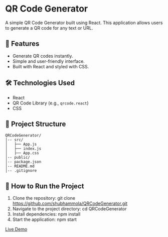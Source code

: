 # QR Code Generator

A simple QR Code Generator built using React. This application allows users to generate a QR code for any text or URL.

## 🚀 Features
- Generate QR codes instantly.
- Simple and user-friendly interface.
- Built with React and styled with CSS.

## 🛠️ Technologies Used
- React
- QR Code Library (e.g., `qrcode.react`)
- CSS

## 📂 Project Structure
```
QRCodeGenerator/
│-- src/
│   ├── App.js
│   ├── index.js
│   ├── App.css
│-- public/
│-- package.json
│-- README.md
│-- .gitignore
```

## 📌 How to Run the Project
1. Clone the repository: git clone https://github.com/shubhammola/QRCodeGenerator.git
2. Navigate to the project directory: cd QRCodeGenerator
3. Install dependencies: npm install
4. Start the application: npm start


[Live Demo](https://shubhqrcode.netlify.app)

